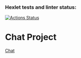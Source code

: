 ### Hexlet tests and linter status:
[![Actions Status](https://github.com/Slevin0087/frontend-project-12/actions/workflows/hexlet-check.yml/badge.svg)](https://github.com/Slevin0087/frontend-project-12/actions)

# Chat Project
[Chat](https://your-render-app-url.onrender.com)
